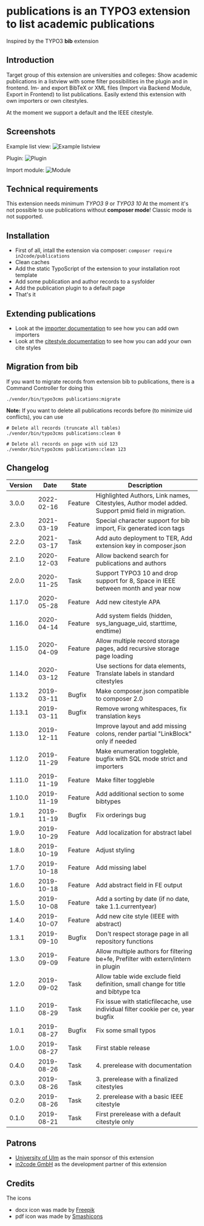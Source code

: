 # publications is an TYPO3 extension to list academic publications

Inspired by the TYPO3 **bib** extension



## Introduction

Target group of this extension are universities and colleges:
Show academic publications in a listview with some filter possibilities in the plugin and in frontend.
Im- and export BibTeX or XML files (Import via Backend Module, Export in Frontend) to list publications.
Easily extend this extension with own importers or own citestyles. 

At the moment we support a default and the IEEE citestyle.



## Screenshots

Example list view:
![Example listview](Documentation/Images/screenshot_frontend_listview.png "Listview")

Plugin:
![Plugin](Documentation/Images/screenshot_backend_plugin.png "Plugin")

Import module:
![Module](Documentation/Images/screenshot_backend_module.png "Module")



## Technical requirements

This extension needs minimum *TYPO3 9* or *TYPO3 10*
At the moment it's not possible to use publications without **composer mode**! Classic mode is not supported.



## Installation

* First of all, intall the extension via composer: `composer require in2code/publications`
* Clean caches
* Add the static TypoScript of the extension to your installation root template
* Add some publication and author records to a sysfolder
* Add the publication plugin to a default page 
* That's it



## Extending publications

* Look at the [importer documentation](Documentation/Importer.md) to see how you can add own importers
* Look at the [citestyle documentation](Documentation/Citestyles.md) to see how you can add your own cite styles



## Migration from bib

If you want to migrate records from extension bib to publications, there is a Command Controller for doing this

```
./vendor/bin/typo3cms publications:migrate
```

**Note:** If you want to delete all publications records before (to minimize uid conflicts), you can use

```
# Delete all records (truncate all tables)
./vendor/bin/typo3cms publications:clean 0

# Delete all records on page with uid 123
./vendor/bin/typo3cms publications:clean 123
```



## Changelog

| Version    | Date       | State      | Description                                                                                                        |
| ---------- | ---------- | ---------- | ------------------------------------------------------------------------------------------------------------------ |
| 3.0.0      | 2022-02-16 | Feature    | Highlighted Authors, Link names, Citestyles, Author model added. Support pmid field in migration.                  |
| 2.3.0      | 2021-03-19 | Feature    | Special character support for bib import, Fix generated icon tags                                                  |
| 2.2.0      | 2021-03-17 | Task       | Add auto deployment to TER, Add extension key in composer.json                                                     |
| 2.1.0      | 2020-12-03 | Feature    | Allow backend search for publications and authors                                                                  |
| 2.0.0      | 2020-11-25 | Task       | Support TYPO3 10 and drop support for 8, Space in IEEE between month and year now                                  |
| 1.17.0     | 2020-05-28 | Feature    | Add new citestyle APA                                                                                              |
| 1.16.0     | 2020-04-14 | Feature    | Add system fields (hidden, sys_language_uid, starttime, endtime)                                                   |
| 1.15.0     | 2020-04-09 | Feature    | Allow multiple record storage pages, add recursive storage page loading                                            |
| 1.14.0     | 2020-03-12 | Feature    | Use sections for data elements, Translate labels in standard citestyles                                            |
| 1.13.2     | 2019-03-11 | Bugfix     | Make composer.json compatible to composer 2.0                                                                      |
| 1.13.1     | 2019-03-11 | Bugfix     | Remove wrong whitespaces, fix translation keys                                                                     |
| 1.13.0     | 2019-12-11 | Feature    | Improve layout and add missing colons, render partial "LinkBlock" only if needed                                   |
| 1.12.0     | 2019-11-29 | Feature    | Make enumeration toggleble, bugfix with SQL mode strict and importers                                              |
| 1.11.0     | 2019-11-19 | Feature    | Make filter toggleble                                                                                              |
| 1.10.0     | 2019-11-19 | Feature    | Add additional section to some bibtypes                                                                            |
| 1.9.1      | 2019-11-19 | Bugfix     | Fix orderings bug                                                                                                  |
| 1.9.0      | 2019-10-29 | Feature    | Add localization for abstract label                                                                                |
| 1.8.0      | 2019-10-19 | Feature    | Adjust styling                                                                                                     |
| 1.7.0      | 2019-10-18 | Feature    | Add missing label                                                                                                  |
| 1.6.0      | 2019-10-18 | Feature    | Add abstract field in FE output                                                                                    |
| 1.5.0      | 2019-10-08 | Feature    | Add a sorting by date (if no date, take 1.1.currentyear)                                                           |
| 1.4.0      | 2019-10-07 | Feature    | Add new cite style (IEEE with abstract)                                                                            |
| 1.3.1      | 2019-09-10 | Bugfix     | Don't respect storage page in all repository functions                                                             |
| 1.3.0      | 2019-09-09 | Feature    | Allow multiple authors for filtering be+fe, Prefilter with extern/intern in plugin                                 |
| 1.2.0      | 2019-09-02 | Task       | Allow table wide exclude field definition, small change for title and bibtype tca                                  |
| 1.1.0      | 2019-08-29 | Task       | Fix issue with staticfilecache, use individual filter cookie per ce, year bugfix                                   |
| 1.0.1      | 2019-08-27 | Bugfix     | Fix some small typos                                                                                               |
| 1.0.0      | 2019-08-27 | Task       | First stable release                                                                                               |
| 0.4.0      | 2019-08-26 | Task       | 4. prerelease with documentation                                                                                   |
| 0.3.0      | 2019-08-26 | Task       | 3. prerelease with a finalized citestyles                                                                          |
| 0.2.0      | 2019-08-26 | Task       | 2. prerelease with a basic IEEE citestyle                                                                          |
| 0.1.0      | 2019-08-21 | Task       | First prerelease with a default citestyle only                                                                     |



## Patrons

* <a href="https://www.uni-ulm.de" target="_blank">University of Ulm</a> as the main sponsor of this extension
* <a href="https://www.in2code.de" target="_blank" title="Wir leben TYPO3">in2code GmbH</a> as the development partner of this extension


## Credits 

The icons 
* docx icon was made by <a href="https://www.flaticon.com/authors/freepik" title="Freepik">Freepik</a> 
* pdf icon was  made by <a href="https://www.flaticon.com/authors/smashicons" title="Smashicons">Smashicons</a>
